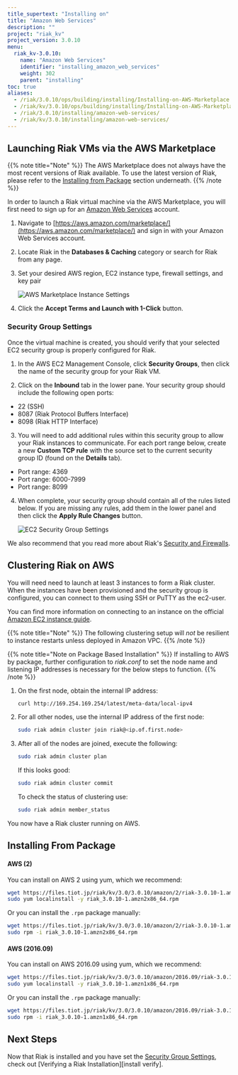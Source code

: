 ```yaml
---
title_supertext: "Installing on"
title: "Amazon Web Services"
description: ""
project: "riak_kv"
project_version: 3.0.10
menu:
  riak_kv-3.0.10:
    name: "Amazon Web Services"
    identifier: "installing_amazon_web_services"
    weight: 302
    parent: "installing"
toc: true
aliases:
  - /riak/3.0.10/ops/building/installing/Installing-on-AWS-Marketplace
  - /riak/kv/3.0.10/ops/building/installing/Installing-on-AWS-Marketplace
  - /riak/3.0.10/installing/amazon-web-services/
  - /riak/kv/3.0.10/installing/amazon-web-services/
---
```



## Launching Riak VMs via the AWS Marketplace

{{% note title="Note" %}}
The AWS Marketplace does not always have the most recent versions of Riak available. To use the latest version of Riak, please refer to the [Installing from Package](#installing-from-package) section underneath.
{{% /note %}}

In order to launch a Riak virtual machine via the AWS Marketplace, you will first need to sign up for an [Amazon Web Services](http://aws.amazon.com) account.

1. Navigate to [https://aws.amazon.com/marketplace/](https://aws.amazon.com/marketplace/) and sign in with your Amazon Web Services account.

2. Locate Riak in the **Databases & Caching** category or search for Riak from any page.

3. Set your desired AWS region, EC2 instance type, firewall settings, and key pair

    ![AWS Marketplace Instance Settings]({{<baseurl>}}images/aws-marketplace-settings.png)

4. Click the **Accept Terms and Launch with 1-Click** button.

### Security Group Settings

Once the virtual machine is created, you should verify that your selected EC2 security group is properly configured for Riak.

1. In the AWS EC2 Management Console, click **Security Groups**, then click the name of the security group for your Riak VM.

2. Click on the **Inbound** tab in the lower pane.  Your security group should include the following open ports:

  * 22 (SSH)
  * 8087 (Riak Protocol Buffers Interface)
  * 8098 (Riak HTTP Interface)

3. You will need to add additional rules within this security group to allow your Riak instances to communicate.  For each port range below, create a new **Custom TCP rule** with the source set to the current security group ID (found on the **Details** tab).

  * Port range: 4369
  * Port range: 6000-7999
  * Port range: 8099

4. When complete, your security group should contain all of the rules listed below. If you are missing any rules, add them in the lower panel and then click the **Apply Rule Changes** button.

    ![EC2 Security Group Settings]({{<baseurl>}}images/aws-marketplace-security-group.png)

We also recommend that you read more about Riak's [Security and Firewalls]({{<baseurl>}}riak/kv/3.0.10/using/security/).

## Clustering Riak on AWS

You will need need to launch at least 3 instances to form a Riak cluster.  When the instances have been provisioned and the security group is configured, you can connect to them using SSH or PuTTY as the ec2-user.

You can find more information on connecting to an instance on the official [Amazon EC2 instance guide](http://docs.amazonwebservices.com/AWSEC2/latest/UserGuide/AccessingInstances.html).

{{% note title="Note" %}}
The following clustering setup will _not_ be resilient to instance restarts
unless deployed in Amazon VPC.
{{% /note %}}

{{% note title="Note on Package Based Installation" %}}
 If installing to AWS by package, further configuration to _riak.conf_ to set the node name and listening IP addresses is necessary for the below steps to function.
{{% /note %}}

1. On the first node, obtain the internal IP address:

    ```bash
    curl http://169.254.169.254/latest/meta-data/local-ipv4
    ```

2. For all other nodes, use the internal IP address of the first node:

    ```bash
    sudo riak admin cluster join riak@<ip.of.first.node>
    ```

3. After all of the nodes are joined, execute the following:

    ```bash
    sudo riak admin cluster plan
    ```

    If this looks good:

    ```bash
    sudo riak admin cluster commit
    ```

    To check the status of clustering use:

    ```bash
    sudo riak admin member_status
    ```

You now have a Riak cluster running on AWS.


## Installing From Package

#### AWS (2)

You can install on AWS 2 using yum, which we recommend:

```bash
wget https://files.tiot.jp/riak/kv/3.0/3.0.10/amazon/2/riak-3.0.10-1.amzn2x86_64.rpm
sudo yum localinstall -y riak_3.0.10-1.amzn2x86_64.rpm
```

Or you can install the `.rpm` package manually:

```bash
wget https://files.tiot.jp/riak/kv/3.0/3.0.10/amazon/2/riak-3.0.10-1.amzn2x86_64.rpm
sudo rpm -i riak_3.0.10-1.amzn2x86_64.rpm
```


#### AWS (2016.09)

You can install on AWS 2016.09 using yum, which we recommend:

```bash
wget https://files.tiot.jp/riak/kv/3.0/3.0.10/amazon/2016.09/riak-3.0.10-1.amzn1x86_64.rpm
sudo yum localinstall -y riak_3.0.10-1.amzn1x86_64.rpm
```

Or you can install the `.rpm` package manually:

```bash
wget https://files.tiot.jp/riak/kv/3.0/3.0.10/amazon/2016.09/riak-3.0.10-1.amzn1x86_64.rpm
sudo rpm -i riak_3.0.10-1.amzn1x86_64.rpm
```
## Next Steps

Now that Riak is installed and you have set the [Security Group Settings](#security-group-settings), check out [Verifying a Riak Installation][install verify].






